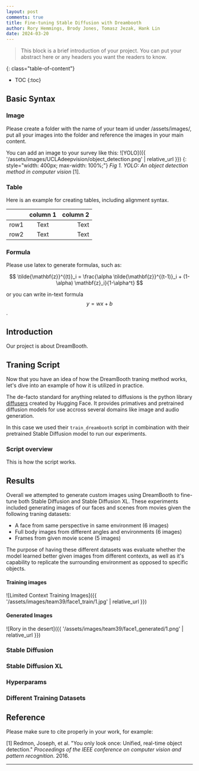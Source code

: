 ```yaml
---
layout: post
comments: true
title: Fine-tuning Stable Diffusion with Dreambooth
author: Rory Hemmings, Brody Jones, Tomasz Jezak, Hank Lin
date: 2024-03-20
---
```



> This block is a brief introduction of your project. You can put your abstract here or any headers you want the readers to know.


<!--more-->
{: class="table-of-content"}
* TOC
{:toc}

## Basic Syntax
### Image
Please create a folder with the name of your team id under /assets/images/, put all your images into the folder and reference the images in your main content.

You can add an image to your survey like this:
![YOLO]({{ '/assets/images/UCLAdeepvision/object_detection.png' | relative_url }})
{: style="width: 400px; max-width: 100%;"}
*Fig 1. YOLO: An object detection method in computer vision* [1].

### Table
Here is an example for creating tables, including alignment syntax.

|             | column 1    |  column 2     |
| :---        |    :----:   |          ---: |
| row1        | Text        | Text          |
| row2        | Text        | Text          |



### Formula
Please use latex to generate formulas, such as:

$$
\tilde{\mathbf{z}}^{(t)}_i = \frac{\alpha \tilde{\mathbf{z}}^{(t-1)}_i + (1-\alpha) \mathbf{z}_i}{1-\alpha^t}
$$

or you can write in-text formula $$y = wx + b$$.

## Introduction

Our project is about DreamBooth.

## Traning Script

Now that you have an idea of how the DreamBooth traning method works, let's dive into an example of how it is utilized in practice.

The de-facto standard for anything related to diffusions is the python library [diffusers](https://huggingface.co/docs/diffusers/en/index) created by Hugging Face. It provides primatives and pretrained diffusion models for use accross several domains like image and audio generation.

In this case we used their `train_dreambooth` script in combination with their pretrained Stable Diffusion model to run our experiments.

### Script overview

This is how the script works.

## Results

Overall we attempted to generate custom images using DreamBooth to fine-tune both Stable Diffusion and Stable Diffusion XL. These experiments included generating images of our faces and scenes from movies given the following traning datasets:

* A face from same perspective in same environment (6 images)
* Full body images from different angles and environments (6 images)
* Frames from given movie scene (5 images)

The purpose of having these different datasets was evaluate whether the model learned better given images from different contexts, as well as it's capability to replicate the surrounding environment as opposed to specific objects.

#### Training images

![Limited Context Training Images]({{ '/assets/images/team39/face1_train/1.jpg' | relative_url }})

#### Generated Images

![Rory in the desert]({{ '/assets/images/team39/face1_generated/1.png' | relative_url }})

### Stable Diffusion


### Stable Diffusion XL


### Hyperparams
### Different Training Datasets

## Reference
Please make sure to cite properly in your work, for example:

[1] Redmon, Joseph, et al. "You only look once: Unified, real-time object detection." *Proceedings of the IEEE conference on computer vision and pattern recognition*. 2016.



---
